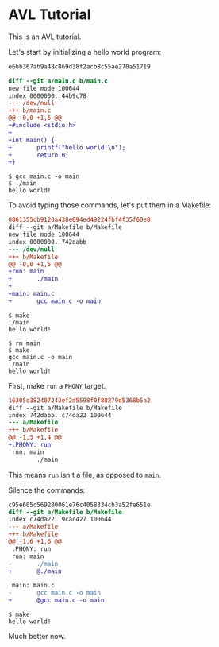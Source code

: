 # AVL Tutorial

This is an AVL tutorial.

Let's start by initializing a hello world program:

```diff
e6bb367ab9a48c869d38f2acb8c55ae270a51719

diff --git a/main.c b/main.c
new file mode 100644
index 0000000..44b9c78
--- /dev/null
+++ b/main.c
@@ -0,0 +1,6 @@
+#include <stdio.h>
+
+int main() {
+       printf("hello world!\n");
+       return 0;
+}
```

```console
$ gcc main.c -o main
$ ./main
hello world!
```

To avoid typing those commands, let's put them in a Makefile:

```diff
0861355cb9120a438e094ed49224fbf4f35f60e8
diff --git a/Makefile b/Makefile
new file mode 100644
index 0000000..742dabb
--- /dev/null
+++ b/Makefile
@@ -0,0 +1,5 @@
+run: main
+       ./main
+
+main: main.c
+       gcc main.c -o main
```

```console
$ make
./main
hello world!
```

```console
$ rm main
$ make
gcc main.c -o main
./main
hello world!
```

First, make `run` a `PHONY` target.

```diff
16305c382407243ef2d5598f0f88279d5368b5a2
diff --git a/Makefile b/Makefile
index 742dabb..c74da22 100644
--- a/Makefile
+++ b/Makefile
@@ -1,3 +1,4 @@
+.PHONY: run
 run: main
        ./main
```

This means `run` isn't a file, as opposed to `main`.

Silence the commands:

```diff
c95e605c569280061e76c4058334cb3a52fe651e
diff --git a/Makefile b/Makefile
index c74da22..9cac427 100644
--- a/Makefile
+++ b/Makefile
@@ -1,6 +1,6 @@
 .PHONY: run
 run: main
-       ./main
+       @./main

 main: main.c
-       gcc main.c -o main
+       @gcc main.c -o main
```

```console
$ make
hello world!
```

Much better now.
